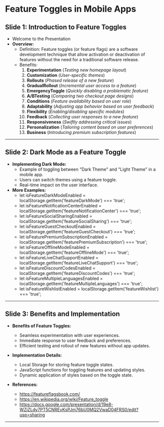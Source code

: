# Feature Toggles in Mobile Apps

## Slide 1: Introduction to Feature Toggles

- Welcome to the Presentation
- **Overview:**
  - Definition: Feature toggles (or feature flags) are a software development technique that allow activation or deactivation of features without the need for a traditional software release.
  - Benefits: 
    1. **Experimentation** (*Testing new homepage layout*)
    2. **Customization** (*User-specific themes*)
    3. **Rollouts** (*Phased release of a new feature*)
    4. **GradualRollout** (*Incremental user access to a feature*)
    5. **EmergencyToggle** (*Quickly disabling a problematic feature*)
    6. **A/BTesting** (*Comparing two checkout page designs*)
    7. **Conditions** (*Feature availability based on user role*)
    8. **Adaptability** (*Adjusting app behavior based on user feedback*)
    9. **Flexibility** (*Enabling/disabling specific modules*)
    10. **Feedback** (*Collecting user responses to a new feature*)
    11. **Responsiveness** (*Swiftly addressing critical issues*)
    12. **Personalization** (*Tailoring content based on user preferences*)
    13. **Business** (*Introducing premium subscription features*)


---

## Slide 2: Dark Mode as a Feature Toggle

- **Implementing Dark Mode:**
  - Example of toggling between "Dark Theme" and "Light Theme" in a mobile app.
  - Users can switch themes using a feature toggle.
  - Real-time impact on the user interface.
- **More Examples:**
  - let isFeatureDarkModeEnabled = localStorage.getItem('featureDarkMode') === 'true';
  - let isFeatureNotificationCenterEnabled = localStorage.getItem('featureNotificationCenter') === 'true';
  - let isFeatureSocialSharingEnabled = localStorage.getItem('featureSocialSharing') === 'true';
  - let isFeatureGuestCheckoutEnabled = localStorage.getItem('featureGuestCheckout') === 'true';
  - let isFeaturePremiumSubscriptionEnabled = localStorage.getItem('featurePremiumSubscription') === 'true';
  - let isFeatureOfflineModeEnabled = localStorage.getItem('featureOfflineMode') === 'true';
  - let isFeatureLiveChatSupportEnabled = localStorage.getItem('featureLiveChatSupport') === 'true';
  - let isFeatureDiscountCodesEnabled = localStorage.getItem('featureDiscountCodes') === 'true';
  - let isFeatureMultipleLanguagesEnabled = localStorage.getItem('featureMultipleLanguages') === 'true';
  - let isFeatureWishlistEnabled = localStorage.getItem('featureWishlist') === 'true'; 

---

## Slide 3: Benefits and Implementation

- **Benefits of Feature Toggles:**
  - Seamless experimentation with user experiences.
  - Immediate response to user feedback and preferences.
  - Efficient testing and rollout of new features without app updates.

- **Implementation Details:**
  - Local Storage for storing feature toggle states.
  - JavaScript functions for toggling features and updating styles.
  - Dynamic application of styles based on the toggle state.

 - **References:**
   - https://featureflagsbook.com/
   - https://en.wikipedia.org/wiki/Feature_toggle
   - https://docs.google.com/presentation/d/19e8-WZjZLdy7PT5CNREvKsPJm76bU0MQ2VwaD04FRS0/edit?usp=sharing

---
